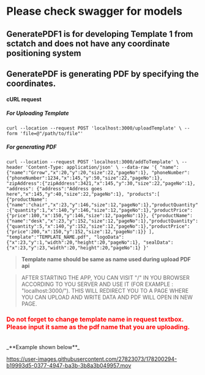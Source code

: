 # Please check swagger for models

## GeneratePDF1 is for developing Template 1 from sctatch and does not have any coordinate positioning system

## GeneratePDF is generating PDF by specifying the coordinates.

#### cURL request

##### For Uploading Template

`curl --location --request POST 'localhost:3000/uploadTemplate' \ --form 'file=@"/path/to/file"'`

##### For generating PDF

`curl --location --request POST 'localhost:3000/addToTemplate' \ --header 'Content-Type: application/json' \ --data-raw '{ "name":{"name":"Grrow","x":20,"y":20,"size":22,"pageNo":1}, "phoneNumber":{"phoneNumber":1234,"x":145,"y":50,"size":22,"pageNo":1}, "zipAddress":{"zipAddress":3421,"x":145,"y":30,"size":22,"pageNo":1}, "address": {"address":"Address goes here","x":145,"y":40,"size":22,"pageNo":1}, "products":[ {"productName":{"name":"chair","x":23,"y":146,"size":12,"pageNo":1},"productQuantity":{"quantity":1,"x":140,"y":146,"size":12,"pageNo":1},"productPrice":{"price":100,"x":150,"y":146,"size":12,"pageNo":1}}, {"productName":{"name":"desk","x":23,"y":152,"size":12,"pageNo":1},"productQuantity":{"quantity":5,"x":140,"y":152,"size":12,"pageNo":1},"productPrice":{"price":200,"x":150,"y":152,"size":12,"pageNo":1}} ], "template":"TEMPLATE_NAME.pdf", "logoData":{"x":23,"y":1,"width":20,"height":20,"pageNo":1}, "sealData":{"x":23,"y":23,"width":20,"height":20,"pageNo":1} }'`
<br>

> **Template name should be same as name used during upload PDF api**

> AFTER STARTING THE APP, YOU CAN VISIT "/" IN YOU BROWSER ACCORDING TO YOU SERVER AND USE IT (FOR EXAMPLE : "localhost:3000/"). THIS WILL REDIRECT YOU TO A PAGE WHERE YOU CAN UPLOAD AND WRITE DATA AND PDF WILL OPEN IN NEW PAGE.

### <span style="color:red">Do not forget to change template name in request textbox. Please input it same as the pdf name that you are uploading.</span>

<br>
_**Example shown below**_

https://user-images.githubusercontent.com/27823073/178200294-b19993d5-0377-4947-ba3b-3b8a3b049957.mov
